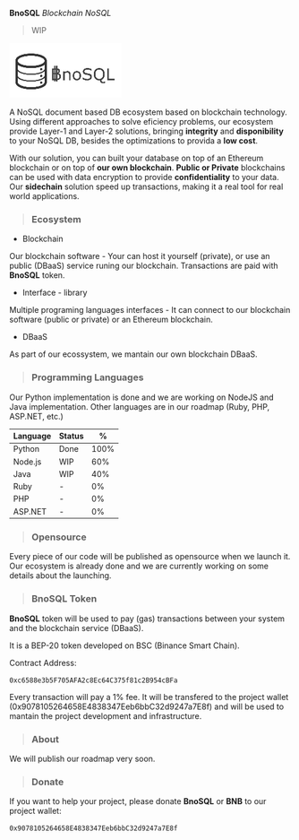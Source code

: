 **BnoSQL**  *Blockchain NoSQL* 
 > WIP


![BnoSQL Logo](https://github.com/bnosql/website/blob/main/BnoSQL2-200-98.png)


A NoSQL document based DB ecosystem based on blockchain technology.
Using different approaches to solve eficiency problems, our ecosystem provide Layer-1 and Layer-2 solutions, bringing **integrity** and **disponibility** to your NoSQL DB, besides the optimizations to provida a **low cost**.

With our solution, you can built your database on top of an Ethereum blockchain or on top of **our own blockchain**.
**Public or Private** blockchains can be used with data encryption to provide  **confidentiality** to your data. 
Our **sidechain** solution speed up transactions, making it a real tool for real world applications.


>### Ecosystem 
- Blockchain

Our blockchain software - Your can host it yourself (private), or use an public (DBaaS) service runing our blockchain. Transactions are paid with **BnoSQL** token.

- Interface - library

Multiple programing languages interfaces - It can connect to our blockchain software (public or private) or an Ethereum blockchain.

- DBaaS

As part of our ecossystem, we mantain our own blockchain DBaaS.

>### Programming Languages

Our Python implementation is done and we are working on NodeJS and Java implementation. Other languages are in our roadmap (Ruby, PHP, ASP.NET, etc.)

|Language| Status | % |
|--|--|--|
| Python | Done | 100%
| Node.js | WIP | 60%
| Java | WIP | 40%
| Ruby | - | 0%
| PHP | - | 0%
| ASP.NET | - | 0%


> ### Opensource
Every piece of our code will be published as opensource when we launch it.
Our ecosystem is already done and we are currently working on some details about the launching. 


>### BnoSQL Token
**BnoSQL** token will be used to pay (gas) transactions between your system and the blockchain service (DBaaS).

It is a BEP-20 token developed on BSC (Binance Smart Chain).

Contract Address:

    0xc6588e3b5F705AFA2c8Ec64C375f81c2B954cBFa


Every transaction will pay a 1% fee. It will be transfered to the project wallet (0x9078105264658E4838347Eeb6bbC32d9247a7E8f) and will be used to mantain the project development and infrastructure.

        
>### About

We will publish our roadmap very soon.


>### Donate

If you want to help your project, please donate **BnoSQL** or **BNB** to our project wallet:
	
	0x9078105264658E4838347Eeb6bbC32d9247a7E8f
